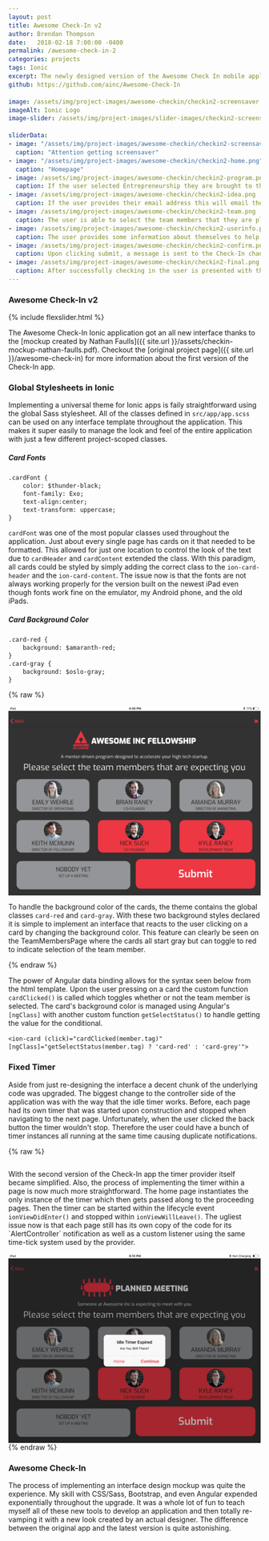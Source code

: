 ```yaml
---
layout: post
title: Awesome Check-In v2
author: Brendan Thompson
date:   2018-02-18 7:00:00 -0400
permalink: /awesome-check-in-2
categories: projects
tags: Ionic
excerpt: The newly designed version of the Awesome Check In mobile application is used by Awesome Inc to check in their guests and alert the appropriate team members
github: https://github.com/ainc/Awesome-Check-In

image: /assets/img/project-images/awesome-checkin/checkin2-screensaver.png
imageAlt: Ionic Logo
image-slider: /assets/img/project-images/slider-images/checkin2-screensaver-slider.png

sliderData:
- image: "/assets/img/project-images/awesome-checkin/checkin2-screensaver.png"
  caption: "Attention getting screensaver"
- image: "/assets/img/project-images/awesome-checkin/checkin2-home.png"
  caption: "Homepage"
- image: /assets/img/project-images/awesome-checkin/checkin2-program.png
  caption: If the user selected Entrepreneurship they are brought to this page
- image: /assets/img/project-images/awesome-checkin/checkin2-idea.png
  caption: If the user provides their email address this will email them a link to fill out the "I Have An Idea" form
- image: /assets/img/project-images/awesome-checkin/checkin2-team.png
  caption: The user is able to select the team members that they are planning to meet with. These team members are then tagged in the Slack message, sending them a notification.
- image: /assets/img/project-images/awesome-checkin/checkin2-userinfo.png
  caption: The user provides some information about themselves to help keep track of the people checking in
- image: /assets/img/project-images/awesome-checkin/checkin2-confirm.png
  caption: Upon clicking submit, a message is sent to the Check-In channel on slack and the appropriate team members get notified
- image: /assets/img/project-images/awesome-checkin/checkin2-final.png
  caption: After successfully checking in the user is presented with the Core Values and an option to return home
---
```


### Awesome Check-In v2

{% include flexslider.html %}

The Awesome Check-In Ionic application got an all new interface thanks to the [mockup created by Nathan Faulls]({{ site.url }}/assets/checkin-mockup-nathan-faulls.pdf). Checkout the [original project page]({{ site.url }}/awesome-check-in) for more information about the first version of the Check-In app.

### Global Stylesheets in Ionic

Implementing a universal theme for Ionic apps is faily straightforward using the global Sass stylesheet. All of the classes defined in `src/app/app.scss` can be used on any interface template throughout the application. This makes it super easily to manage the look and feel of the entire application with just a few different project-scoped classes.

##### Card Fonts

	.cardFont {
		color: $thunder-black;
		font-family: Exo;
		text-align:center;
		text-transform: uppercase;
	}

`cardFont` was one of the most popular classes used throughout the application. Just about every single page has cards on it that needed to be formatted. This allowed for just one location to control the look of the text due to `cardHeader` and `cardContent` extended the class. With this paradigm, all cards could be styled by simply adding the correct class to the `ion-card-header` and the `ion-card-content`. The issue now is that the fonts are not always working properly for the version built on the newest iPad even though fonts work fine on the emulator, my Android phone, and the old iPads.

##### Card Background Color

	.card-red {
		background: $amaranth-red;
	}
	.card-gray {
		background: $oslo-gray;
	}

{% raw %}
<div class="row">
	<div class="six columns">
		<img src="/assets/img/project-images/awesome-checkin/checkin2-team.png" alt="TeamMemberPage">
	</div>
	<div class="six columns">
		<p>To handle the background color of the cards, the theme contains the global classes <code>card-red</code> and <code>card-gray</code>. With these two background styles declared it is simple to implement an interface that reacts to the user clicking on a card by changing the background color. This feature can clearly be seen on the TeamMembersPage where the cards all start gray but can toggle to red to indicate selection of the team member.</p>
	</div>
</div>
{% endraw %}

The power of Angular data binding allows for the syntax seen below from the html template. Upon the user pressing on a card the custom function `cardClicked()` is called which toggles whether or not the team member is selected. The card's background color is managed using Angular's `[ngClass]` with another custom function `getSelectStatus()` to handle getting the value for the conditional.

	<ion-card (click)="cardClicked(member.tag)" [ngClass]="getSelectStatus(member.tag) ? 'card-red' : 'card-grey'">

### Fixed Timer

Aside from just re-designing the interface a decent chunk of the underlying code was upgraded. The biggest change to the controller side of the application was with the way that the idle timer works. Before, each page had its own timer that was started upon construction and stopped when navigating to the next page. Unfortunately, when the user clicked the back button the timer wouldn't stop. Therefore the user could have a bunch of timer instances all running at the same time causing duplicate notifications.

{% raw %}
<div class="row">
	<div class="six columns">
		<p>With the second version of the Check-In app the timer provider itself became simplified. Also, the process of implementing the timer within a page is now much more straightforward. The home page instantiates the only instance of the timer which then gets passed along to the proceeding pages. Then the timer can be started within the lifecycle event <code>ionViewDidEnter()</code> and stopped within <code>ionViewWillLeave()</code>. The ugliest issue now is that each page still has its own copy of the code for its `AlertController` notification as well as a custom listener using the same time-tick system used by the provider.</p>
	</div>
	<div class="six columns">
		<img src="/assets/img/project-images/awesome-checkin/checkin2-idle.png" alt="Idle Timer">
	</div>
</div>
{% endraw %}

### Awesome Check-In

The process of implementing an interface design mockup was quite the experience. My skill with CSS/Sass, Bootstrap, and even Angular expended exponentially throughout the upgrade. It was a whole lot of fun to teach myself all of these new tools to develop an application and then totally re-vamping it with a new look created by an actual designer. The difference between the original app and the latest version is quite astonishing.
